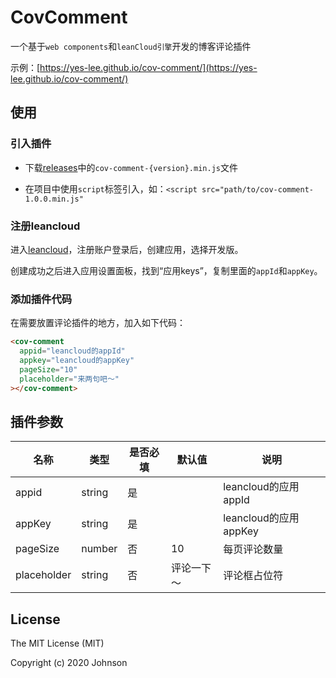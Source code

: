 # CovComment

一个基于`web components`和`leanCloud引擎`开发的博客评论插件

示例：[https://yes-lee.github.io/cov-comment/](https://yes-lee.github.io/cov-comment/)

## 使用

### 引入插件

* 下载[releases](https://github.com/YES-Lee/cov-comment/releases)中的`cov-comment-{version}.min.js`文件

* 在项目中使用`script`标签引入，如：`<script src="path/to/cov-comment-1.0.0.min.js"`

### 注册leancloud

进入[leancloud](https://leancloud.cn/)，注册账户登录后，创建应用，选择开发版。

创建成功之后进入应用设置面板，找到“应用keys”，复制里面的`appId`和`appKey`。

### 添加插件代码

在需要放置评论插件的地方，加入如下代码：

```html
<cov-comment
  appid="leancloud的appId"
  appkey="leancloud的appKey"
  pageSize="10"
  placeholder="来两句吧～"
></cov-comment>
```

## 插件参数

|名称|类型|是否必填|默认值|说明|
|---|---|---|---|---|
|appid|string|是||leancloud的应用appId|
|appKey|string|是||leancloud的应用appKey|
|pageSize|number|否|10|每页评论数量|
|placeholder|string|否|评论一下～|评论框占位符|

## License

The MIT License (MIT)

Copyright (c) 2020 Johnson

